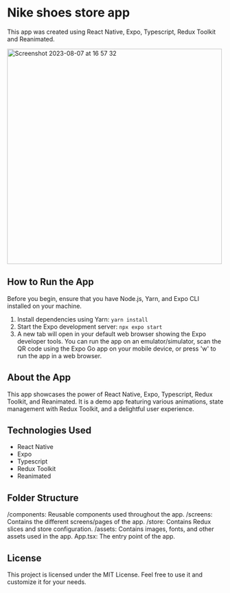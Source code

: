   # Nike shoes store app

This app was created using React Native, Expo, Typescript, Redux Toolkit and Reanimated.

<img width="500" alt="Screenshot 2023-08-07 at 16 57 32" src="https://github.com/Bloodykilla/nike-app/assets/50729504/4e75c1d4-cef8-4c7b-8965-1cc83889a44e">

## How to Run the App

Before you begin, ensure that you have Node.js, Yarn, and Expo CLI installed on your machine.
1. Install dependencies using Yarn:
```yarn install```
2. Start the Expo development server:
```npx expo start```
3. A new tab will open in your default web browser showing the Expo developer tools. You can run the app on an emulator/simulator, scan the QR code using the Expo Go app on your mobile device, or press 'w' to run the app in a web browser. 

 ## About the App
 
This app showcases the power of React Native, Expo, Typescript, Redux Toolkit, and Reanimated. It is a demo app featuring various animations, state management with Redux Toolkit, and a delightful user experience.

## Technologies Used

- React Native
- Expo
- Typescript
- Redux Toolkit
- Reanimated

## Folder Structure

/components: Reusable components used throughout the app.
/screens: Contains the different screens/pages of the app.
/store: Contains Redux slices and store configuration.
/assets: Contains images, fonts, and other assets used in the app.
App.tsx: The entry point of the app.

## License
This project is licensed under the MIT License. Feel free to use it and customize it for your needs.
